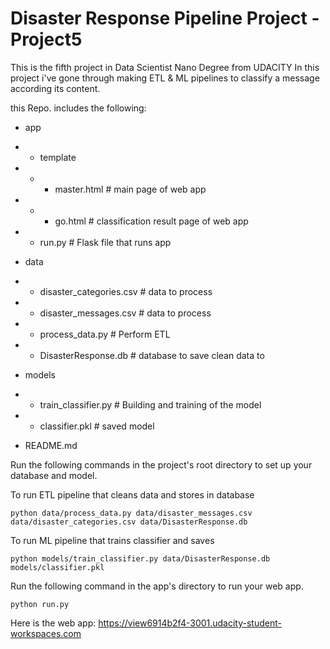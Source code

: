 # Disaster Response Pipeline Project - Project5

This is the fifth project in Data Scientist Nano Degree from UDACITY
In this project i've gone through making ETL & ML pipelines to classify a message according its content.


this Repo. includes the following: 
- app
- - template

- - - master.html  # main page of web app

- - - go.html  # classification result page of web app

- - run.py  # Flask file that runs app

- data

- - disaster_categories.csv  # data to process 

- - disaster_messages.csv  # data to process

- - process_data.py # Perform ETL

- - DisasterResponse.db   # database to save clean data to

- models

- - train_classifier.py # Building and training of the model 

- - classifier.pkl  # saved model 

- README.md

Run the following commands in the project's root directory to set up your database and model.

To run ETL pipeline that cleans data and stores in database 

`python data/process_data.py data/disaster_messages.csv data/disaster_categories.csv data/DisasterResponse.db`

To run ML pipeline that trains classifier and saves 

`python models/train_classifier.py data/DisasterResponse.db models/classifier.pkl`

Run the following command in the app's directory to run your web app. 

`python run.py`

Here is the web app:
https://view6914b2f4-3001.udacity-student-workspaces.com
